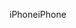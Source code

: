 <span data-ttu-id="82fcd-101">iPhone</span><span class="sxs-lookup"><span data-stu-id="82fcd-101">iPhone</span></span>